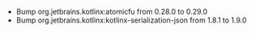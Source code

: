 - Bump org.jetbrains.kotlinx:atomicfu from 0.28.0 to 0.29.0
- Bump org.jetbrains.kotlinx:kotlinx-serialization-json from 1.8.1 to 1.9.0
